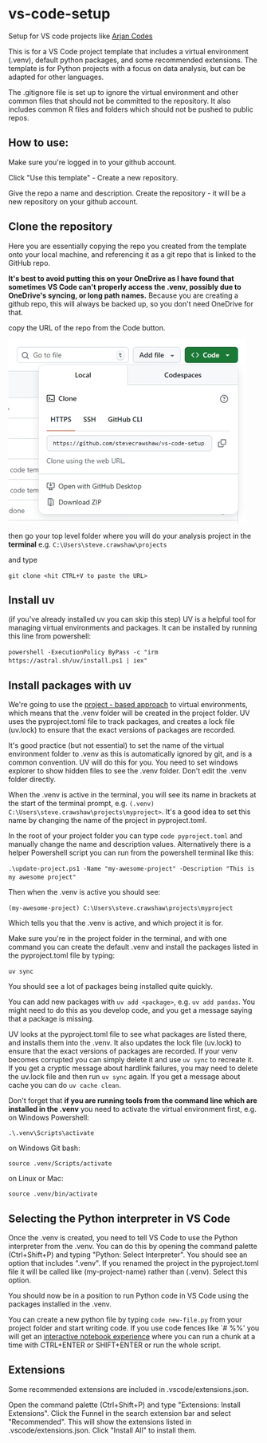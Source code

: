 # vs-code-setup
Setup for VS code projects like [Arjan Codes](https://youtu.be/PwGKhvqJCQM?si=iykasikAMq893Uf-)

This is for a VS Code project template that includes a virtual environment  (.venv), default python packages, and some recommended extensions. The template is for Python projects with a focus on data analysis, but can be adapted for other languages.

The .gitignore file is set up to ignore the virtual environment and other common files that should not be committed to the repository. It also includes common R files and folders which should not be pushed to public repos.

## How to use:

Make sure you're logged in to your github account.

Click "Use this template" - Create a new repository.

Give the repo a name and description.
Create the repository - it will be a new repository on your github account.

## Clone the repository
Here you are essentially copying the repo you created from the template onto your local machine, and referencing it as a git repo that is linked to the GitHub repo.

**It's best to avoid putting this on your OneDrive as I have found that sometimes VS Code can't properly access the .venv, possibly due to OneDrive's syncing, or long path names.** Because you are creating a github repo, this will always be backed up, so you don't need OneDrive for that.

copy the URL of the repo from the Code button.

![](plots/git-clone.jpeg)

 then go your top level folder where you will do your analysis project in the **terminal** e.g. 
 `C:\Users\steve.crawshaw\projects`

and type 

`git clone <hit CTRL+V to paste the URL>`

## Install uv
(if you've already installed uv you can skip this step)
UV is a helpful tool for managing virtual environments and packages. It can be installed by running this line from powershell:

`powershell -ExecutionPolicy ByPass -c "irm https://astral.sh/uv/install.ps1 | iex"`

## Install packages with uv

We're going to use the [project - based approach](https://docs.astral.sh/uv/guides/projects/#running-commands) to virtual environments, which means that the .venv folder will be created in the project folder. UV uses the pyproject.toml file to track packages, and creates a lock file (uv.lock) to ensure that the exact versions of packages are recorded.

It's good practice (but not essential) to set the name of the virtual environment folder to .venv as this is automatically ignored by git, and is a common convention. UV will do this for you. You need to set windows explorer to show hidden files to see the .venv folder. Don't edit the .venv folder directly.

When the .venv is active in the terminal, you will see its name in brackets at the start of the terminal prompt, e.g. `(.venv) C:\Users\steve.crawshaw\projects\myproject>`. It's a good idea to set this name by changing the name of the project in pyproject.toml.

In the root of your project folder you can type `code pyproject.toml` and manually change the name and description values. Alternatively there is a helper Powershell script you can run from the powershell terminal like this:

`.\update-project.ps1 -Name "my-awesome-project" -Description "This is my awesome project"`

Then when the .venv is active you should see:

`(my-awesome-project) C:\Users\steve.crawshaw\projects\myproject`

Which tells you that the .venv is active, and which project it is for.

Make sure you're in the project folder in the terminal, and with one command you can create the default .venv and install the packages listed in the pyproject.toml file by typing:

`uv sync`

You should see a lot of packages being installed quite quickly.

You can add new packages with `uv add <package>`, e.g. `uv add pandas`. You might need to do this as you develop code, and you get a message saying that a package is missing.

UV looks at the pyproject.toml file to see what packages are listed there, and installs them into the .venv. It also updates the lock file (uv.lock) to ensure that the exact versions of packages are recorded. If your venv becomes corrupted you can simply delete it and use `uv sync` to recreate it. If you get a cryptic message about hardlink failures, you may need to delete the uv.lock file and then run `uv sync` again. If you get a message about cache you can do `uv cache clean`.

Don't forget that **if you are running tools from the command line which are installed in the .venv** you need to activate the virtual environment first, e.g. on Windows Powershell:

```
.\.venv\Scripts\activate
```
on Windows Git bash:
```
source .venv/Scripts/activate
```
on Linux or Mac:
```
source .venv/bin/activate
```
## Selecting the Python interpreter in VS Code

Once the .venv is created, you need to tell VS Code to use the Python interpreter from the .venv. You can do this by opening the command palette (Ctrl+Shift+P) and typing "Python: Select Interpreter". You should see an option that includes ".venv". If you renamed the project in the pyproject.toml file it will be called like (my-project-name) rather than (.venv). Select this option.

You should now be in a position to run Python code in VS Code using the packages installed in the .venv.

You can create a new python file by typing `code new-file.py` from your project folder and start writing code. If you use code fences like `# %%' you will get an [interactive notebook experience](https://code.visualstudio.com/docs/python/jupyter-support-py) where you can run a chunk at a time with CTRL+ENTER or SHIFT+ENTER or run the whole script.

## Extensions
Some recommended extensions are included in .vscode/extensions.json.

Open the command palette (Ctrl+Shift+P) and type "Extensions: Install Extensions". Click the Funnel in the search extension bar and select "Recommended". This will show the extensions listed in .vscode/extensions.json. Click "Install All" to install them.
